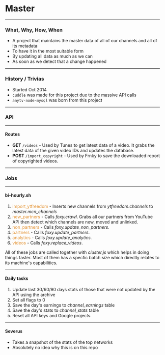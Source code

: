# Master

---

### What, Why, How, When
- A project that maintains the master data of all of our channels and all of its metadata
- To have it in the most suitable form
- By updating all data as much as we can
- As soon as we detect that a change happened

---

### History / Trivias
- Started Oct 2014
- `cuddle` was made for this project due to the massive API calls
- `anytv-node-mysql` was born from this project

---

### API

---

#### Routes

- **GET** `/videos` - Used by Tunes to get latest data of a video. It grabs the latest data of the given video IDs and updates the database.
- **POST** `/import_copyright` - Used by Frnky to save the downloaded report of copyrighted videos.

---

### Jobs

---

#### bi-hourly.sh

1. <span style="color: #e49436">import_ytfreedom</span> - Inserts new channels from *ytfreedom.channels* to *master.mcn_channels*
2. <span style="color: #e49436">new_partners</span> - Calls *foxy.crawl*. Grabs all our partners from YouTube API then detect which channels are new, moved and unlinked.
3. <span style="color: #e49436">non_partners</span> - Calls *foxy.update_non_partners*.
4. <span style="color: #e49436">partners</span> - Calls *foxy.update_partners*.
5. <span style="color: #e49436">analytics</span> - Calls *foxy.update_analytics*.
6. <span style="color: #e49436">videos</span> - Calls *foxy.replace_videos*.

All of these jobs are called together with *cluster.js* which helps in doing things faster. Most of them has a specfic batch size which directly relates to its machine's capabilities.

----

#### Daily tasks

1. Update last 30/60/90 days stats of those that were not updated by the API using the archive
2. Set all flags to 0
3. Save the day's earnings to *channel_earnings* table
4. Save the day's stats to *channel_stats* table
5. Reset all API keys and Google projects

---

#### Severus
- Takes a snapshot of the stats of the top networks
- Absolutely no idea why this is on this repo

